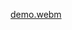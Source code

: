 [demo.webm](https://github.com/LeticiaDallosto/jokenpo/assets/133715459/694b3850-74c5-43a3-b38d-60f709d3f127)
